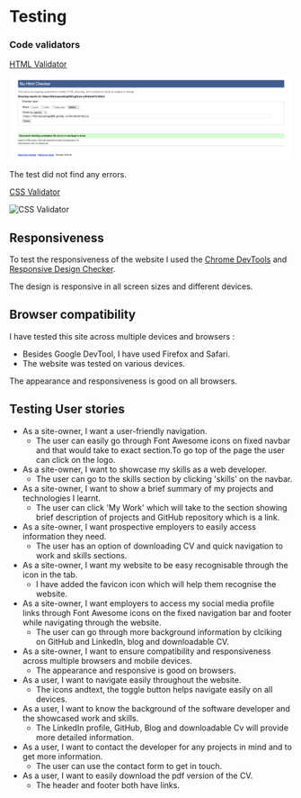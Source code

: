 # Testing

### Code validators

[HTML Validator](https://validator.w3.org/) 

![HTML Validator](testingfiles/HTMLValidator.png)

The test did not find any errors.


[CSS Validator](https://jigsaw.w3.org/css-validator/) 

![CSS Validator]()

## Responsiveness

To test the responsiveness of the website I used the [Chrome DevTools](https://developers.google.com/web/tools/chrome-devtools) and [Responsive Design Checker](https://www.responsivedesignchecker.com/).

The design is responsive in all screen sizes and different devices.


## Browser compatibility

I have tested this site across multiple devices and browsers :

- Besides Google DevTool, I have used Firefox and Safari.
- The website was tested on various devices.

The appearance and responsiveness is good on all browsers.


## Testing User stories

- As a site-owner, I want a user-friendly navigation.
  - The user can easily go through Font Awesome icons on fixed navbar and that would take to exact section.To go top of the page the user can click on the logo.
- As a site-owner, I want to showcase my skills as a web developer.
  - The user can go to the skills section by clicking 'skills' on the navbar.
- As a site-owner, I want to show a brief summary of my projects and technologies I learnt.
  - The user can click 'My Work' which will take to the section showing brief description of projects and GitHub repository which is a link.
- As a site-owner, I want prospective employers to easily access information they need.
  - The user has an option of downloading CV and quick navigation to work and skills sections.
- As a site-owner, I want my website to be easy recognisable through the icon in the tab. 
   - I have added the favicon icon which will help them recognise the website.
- As a site-owner, I want employers to access my social media profile links through Font Awesome icons on the fixed navigation bar and footer while navigating through the website.
   - The user can go through more background information by clciking on GitHub and LinkedIn, blog and downloadable CV.
- As a site-owner, I want to ensure compatibility and responsiveness across multiple browsers and mobile devices.
   - The appearance and responsive is good on browsers.
- As a user, I want to navigate easily throughout the website.
   - The icons andtext, the toggle button helps navigate easily on all devices.
- As a user, I want to know the background of the software developer and the showcased work and skills.
   - The LinkedIn profile, GitHub, Blog and downloadable Cv will provide more detailed information.
- As a user, I want to contact the developer for any projects in mind and to get more information.
   - The user can use the contact form to get in touch.
- As a user, I want to easily download the pdf version of the CV.
   - The header and footer both have links.
